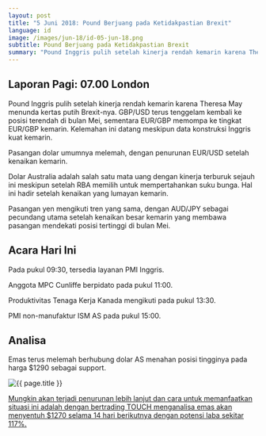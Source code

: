 ```yaml
---
layout: post
title: "5 Juni 2018: Pound Berjuang pada Ketidakpastian Brexit"
language: id
image: /images/jun-18/id-05-jun-18.png
subtitle: Pound Berjuang pada Ketidakpastian Brexit
summary: "Pound Inggris pulih setelah kinerja rendah kemarin karena Theresa May menunda kertas putih Brexit-nya. GBP/USD terus tenggelam kembali ke posisi terendah di bulan Mei, sementara EUR/GBP memompa ke tingkat EUR/GBP kemarin"
---
```

## Laporan Pagi: 07.00 London

Pound Inggris pulih setelah kinerja rendah kemarin karena Theresa May menunda kertas putih Brexit-nya. GBP/USD terus tenggelam kembali ke posisi terendah di bulan Mei, sementara EUR/GBP memompa ke tingkat EUR/GBP kemarin. Kelemahan ini datang meskipun data konstruksi Inggris kuat kemarin.

Pasangan dolar umumnya melemah, dengan penurunan EUR/USD setelah kenaikan kemarin.

Dolar Australia adalah salah satu mata uang dengan kinerja terburuk sejauh ini meskipun setelah RBA memilih untuk mempertahankan suku bunga. Hal ini hadir setelah kenaikan yang lumayan kemarin.

Pasangan yen mengikuti tren yang sama, dengan AUD/JPY sebagai pecundang utama setelah kenaikan besar kemarin yang membawa pasangan mendekati posisi tertinggi di bulan Mei.

## Acara Hari Ini

Pada pukul 09:30, tersedia layanan PMI Inggris.

Anggota MPC Cunliffe berpidato pada pukul 11:00.

Produktivitas Tenaga Kerja Kanada mengikuti pada pukul 13:30.

PMI non-manufaktur ISM AS pada pukul 15:00.

## Analisa

Emas terus melemah berhubung dolar AS menahan posisi tingginya pada harga $1290 sebagai support.

<img src="{{ site.url }}/images/jun-18/id-05-jun-18.png" alt="{{ page.title }}" title="{{ page.title }}">

<a href="%LINK%%currency=USD&market=commodities&underlying=frxXAUUSD&formname=touchnotouch&duration_amount=14&duration_units=d&amount=10&amount_type=stake&expiry_type=duration&barrier=1270" target="_blank" rel="noopener noreferrer nofollow">Mungkin akan terjadi penurunan lebih lanjut dan cara untuk memanfaatkan situasi ini adalah dengan bertrading TOUCH menganalisa emas akan menyentuh $1270 selama 14 hari berikutnya dengan potensi laba sekitar 117%.</a>

